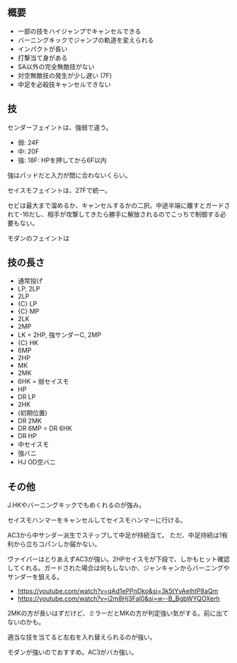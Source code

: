 ## 概要

- 一部の技をハイジャンプでキャンセルできる
- バーニングキックでジャンプの軌道を変えられる
- インパクトが長い
- 打撃当て身がある
- SA以外の完全無敵技がない
- 対空無敵技の発生が少し遅い (7F)
- 中足を必殺技キャンセルできない

## 技

センダーフェイントは、強弱で違う。

- 弱: 24F
- 中: 20F
- 強: 18F: HPを押してから6F以内

強はパッドだと入力が間に合わないくらい。

セイスモフェイントは、27Fで統一。

セビは最大まで溜めるか、キャンセルするかの二択。中途半端に離すとガードされて-16だし、相手が攻撃してきたら勝手に解放されるのでこっちで制御する必要もない。

モダンのフェイントは

## 技の長さ

- 通常投げ
- LP, 2LP
- 2LP
- {C} LP
- {C} MP
- 2LK
- 2MP
- LK = 2HP, 強サンダーC, 2MP
- {C} HK
- 6MP
- 2HP
- MK
- 2MK
- 6HK = 弱セイスモ
- HP
- DR LP
- 2HK
- (初期位置)
- DR 2MK
- DR 6MP = DR 6HK
- DR HP
- 中セイスモ
- 強バニ
- HJ OD空バニ

## その他

J.HKやバーニングキックでもめくれるのが強み。

セイスモハンマーをキャンセルしてセイスモハンマーに行ける。

AC3から中サンダー派生でステップして中足が持続当て。
ただ、中足持続は1有利から立ちコパンしか届かない。

ヴァイパーはとりあえずAC3が強い。2HPセイスモが下段で、しかもヒット確認してくれる。ガードされた場合は何もしないか、ジャンキャンからバーニングやサンダーを狙える。

- https://youtube.com/watch?v=qAd1ePPnDko&si=3k5tYvAelhtP8aQm
- https://youtube.com/watch?v=j2m8Hj3FaI0&si=w--B_BgbWYQOXerh

2MKの方が長いはずだけど、ミラーだとMKの方が判定強い気がする。前に出てないのかも。

適当な技を当てると左右を入れ替えられるのが強い。

モダンが強いのでおすすめ。AC3がバカ強い。
